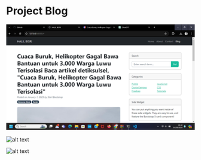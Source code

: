 # Project Blog
![alt text](https://github.com/25Halil/HalilProject/blob/main/myproject_base/scrensoot/Screenshot%20(12).png?raw=true)

![alt text](?raw=true)

![alt text](?raw=true)
 
